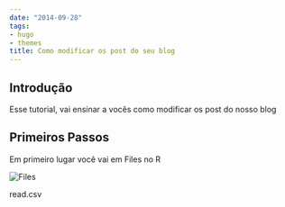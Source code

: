 ```yaml
---
date: "2014-09-28"
tags:
- hugo
- themes
title: Como modificar os post do seu blog
---
```


## Introdução

Esse tutorial, vai ensinar a vocês como modificar os post do nosso blog

## Primeiros Passos

Em primeiro lugar você vai em Files no R

![Files](\\Users\\pedro\\Pictures\\Files.png)

read.csv

